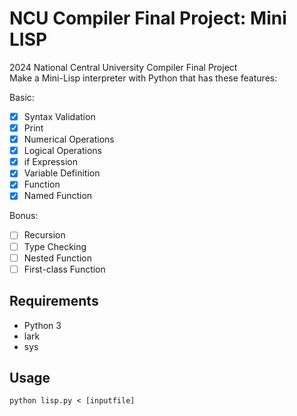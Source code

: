 # NCU Compiler Final Project: Mini LISP
2024 National Central University Compiler Final Project  
Make a Mini-Lisp interpreter with Python that has these features:  
  
Basic:  
- [x] Syntax Validation
- [x] Print
- [x] Numerical Operations
- [x] Logical Operations
- [x] if Expression
- [x] Variable Definition
- [x] Function
- [x] Named Function
  
Bonus:  
- [ ] Recursion
- [ ] Type Checking
- [ ] Nested Function
- [ ] First-class Function  
## Requirements
* Python 3
* lark
* sys
## Usage
```
python lisp.py < [inputfile]
```
